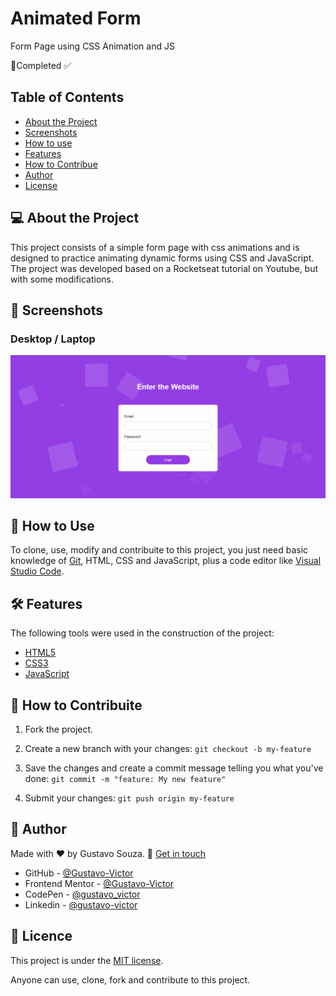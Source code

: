 # Animated Form 

Form Page using CSS Animation and JS

🚀Completed ✅
## Table of Contents 
- [About the Project](#about-the-project)
- [Screenshots](#screenshots)
- [How to use](#how-to-use)
- [Features](#features)
- [How to Contribue](#how-to-contribue)
- [Author](#author)
- [License](#lincese)

## 💻 About the Project

This project consists of a simple form page with css animations and is designed to practice animating dynamic forms using CSS and JavaScript. The project was developed based on a Rocketseat tutorial on Youtube, but with some modifications.
## 🎨 Screenshots
### Desktop / Laptop 
![img](./images/screenshot1.png)


## 🚀 How to Use 
To clone, use, modify and contribuite to this project, you just need basic knowledge of [Git](https://git-scm.com/), HTML, CSS and JavaScript, plus a code editor like [Visual Studio Code](https://code.visualstudio.com/).
## 🛠 Features
The following tools were used in the construction of the project:

- [HTML5](https://developer.mozilla.org/pt-BR/docs/Web/HTML)
- [CSS3](https://developer.mozilla.org/pt-BR/docs/Web/CSS)
- [JavaScript](https://www.javascript.com/) 

## 💪 How to Contribuite
1. Fork the project.

2. Create a new branch with your changes: `git checkout -b my-feature` 

3. Save the changes and create a commit message telling you what you've done: `git commit -m "feature: My new feature"`

4. Submit your changes: `git push origin my-feature`

## 🦸 Author
Made with ❤️ by Gustavo Souza. 👋 [Get in touch](https://www.linkedin.com/in/gustavo-victor-575b93206/)

- GitHub - [@Gustavo-Victor](https://github.com/Gustavo-Victor)
- Frontend Mentor - [@Gustavo-Victor](https://www.frontendmentor.io/profile/Gustavo-Victor)
- CodePen - [@gustavo_victor](https://codepen.io/gustavo_victor)
- Linkedin - [@gustavo-victor](https://www.linkedin.com/in/gustavo-victor-575b93206/)

## 📝 Licence 
This project is under the [MIT license](./LICENSE).

Anyone can use, clone, fork and contribute to this project.

